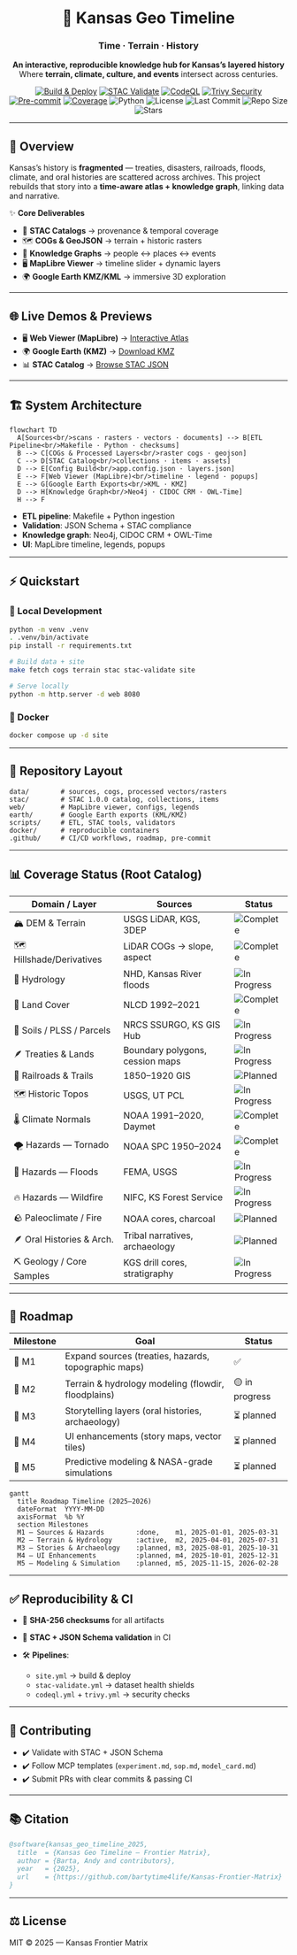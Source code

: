 <div align="center">

# 🌾 Kansas Geo Timeline

### **Time · Terrain · History**

**An interactive, reproducible knowledge hub for Kansas’s layered history**
Where **terrain, climate, culture, and events** intersect across centuries.

[![Build & Deploy](https://github.com/bartytime4life/Kansas-Frontier-Matrix/actions/workflows/site.yml/badge.svg)](https://github.com/bartytime4life/Kansas-Frontier-Matrix/actions/workflows/site.yml)
[![STAC Validate](https://github.com/bartytime4life/Kansas-Frontier-Matrix/actions/workflows/stac-validate.yml/badge.svg)](https://github.com/bartytime4life/Kansas-Frontier-Matrix/actions/workflows/stac-validate.yml)
[![CodeQL](https://github.com/bartytime4life/Kansas-Frontier-Matrix/actions/workflows/codeql.yml/badge.svg)](https://github.com/bartytime4life/Kansas-Frontier-Matrix/actions/workflows/codeql.yml)
[![Trivy Security](https://github.com/bartytime4life/Kansas-Frontier-Matrix/actions/workflows/trivy.yml/badge.svg)](https://github.com/bartytime4life/Kansas-Frontier-Matrix/actions/workflows/trivy.yml)
[![Pre-commit](https://img.shields.io/badge/pre--commit-enabled-brightgreen?logo=pre-commit)](.pre-commit-config.yaml)
[![Coverage](https://img.shields.io/badge/coverage-stac%20catalog-blueviolet)](stac/)
![Python](https://img.shields.io/badge/python-3.10%2B-blue.svg?logo=python)
![License](https://img.shields.io/github/license/bartytime4life/Kansas-Frontier-Matrix)
![Last Commit](https://img.shields.io/github/last-commit/bartytime4life/Kansas-Frontier-Matrix)
![Repo Size](https://img.shields.io/github/repo-size/bartytime4life/Kansas-Frontier-Matrix)
![Stars](https://img.shields.io/github/stars/bartytime4life/Kansas-Frontier-Matrix?style=social)

</div>

---

## 🚀 Overview

Kansas’s history is **fragmented** — treaties, disasters, railroads, floods, climate, and oral histories are scattered across archives.
This project rebuilds that story into a **time-aware atlas + knowledge graph**, linking data and narrative.

✨ **Core Deliverables**

* 📂 **STAC Catalogs** → provenance & temporal coverage
* 🗺️ **COGs & GeoJSON** → terrain + historic rasters
* 🧩 **Knowledge Graphs** → people ↔ places ↔ events
* 🖥️ **MapLibre Viewer** → timeline slider + dynamic layers
* 🌍 **Google Earth KMZ/KML** → immersive 3D exploration

---

## 🌐 Live Demos & Previews

* 🖥️ **Web Viewer (MapLibre)** → [Interactive Atlas](https://bartytime4life.github.io/Kansas-Frontier-Matrix/web/)
* 🌍 **Google Earth (KMZ)** → [Download KMZ](https://github.com/bartytime4life/Kansas-Frontier-Matrix/releases/latest)
* 📊 **STAC Catalog** → [Browse STAC JSON](https://bartytime4life.github.io/Kansas-Frontier-Matrix/stac/)

---

## 🏗 System Architecture

```mermaid
flowchart TD
  A[Sources<br/>scans · rasters · vectors · documents] --> B[ETL Pipeline<br/>Makefile · Python · checksums]
  B --> C[COGs & Processed Layers<br/>raster cogs · geojson]
  C --> D[STAC Catalog<br/>collections · items · assets]
  D --> E[Config Build<br/>app.config.json · layers.json]
  E --> F[Web Viewer (MapLibre)<br/>timeline · legend · popups]
  E --> G[Google Earth Exports<br/>KML · KMZ]
  D --> H[Knowledge Graph<br/>Neo4j · CIDOC CRM · OWL-Time]
  H --> F
```

<!-- END OF MERMAID -->

* **ETL pipeline**: Makefile + Python ingestion
* **Validation**: JSON Schema + STAC compliance
* **Knowledge graph**: Neo4j, CIDOC CRM + OWL-Time
* **UI**: MapLibre timeline, legends, popups

---

## ⚡ Quickstart

### 🐍 Local Development

```bash
python -m venv .venv
. .venv/bin/activate
pip install -r requirements.txt

# Build data + site
make fetch cogs terrain stac stac-validate site

# Serve locally
python -m http.server -d web 8080
```

### 🐳 Docker

```bash
docker compose up -d site
```

---

## 📂 Repository Layout

```
data/        # sources, cogs, processed vectors/rasters
stac/        # STAC 1.0.0 catalog, collections, items
web/         # MapLibre viewer, configs, legends
earth/       # Google Earth exports (KML/KMZ)
scripts/     # ETL, STAC tools, validators
docker/      # reproducible containers
.github/     # CI/CD workflows, roadmap, pre-commit
```

---

## 📊 Coverage Status (Root Catalog)

| Domain / Layer            | Sources                         | Status                                                                  |
| ------------------------- | ------------------------------- | ----------------------------------------------------------------------- |
| 🏔 DEM & Terrain          | USGS LiDAR, KGS, 3DEP           | ![Complete](https://img.shields.io/badge/status-complete-brightgreen)   |
| 🗺 Hillshade/Derivatives  | LiDAR COGs → slope, aspect      | ![Complete](https://img.shields.io/badge/status-complete-brightgreen)   |
| 🌊 Hydrology              | NHD, Kansas River floods        | ![In Progress](https://img.shields.io/badge/status-in--progress-yellow) |
| 🌱 Land Cover             | NLCD 1992–2021                  | ![Complete](https://img.shields.io/badge/status-complete-brightgreen)   |
| 🧭 Soils / PLSS / Parcels | NRCS SSURGO, KS GIS Hub         | ![In Progress](https://img.shields.io/badge/status-in--progress-yellow) |
| 🪶 Treaties & Lands       | Boundary polygons, cession maps | ![In Progress](https://img.shields.io/badge/status-in--progress-yellow) |
| 🚂 Railroads & Trails     | 1850–1920 GIS                   | ![Planned](https://img.shields.io/badge/status-planned-lightgrey)       |
| 🗺 Historic Topos         | USGS, UT PCL                    | ![In Progress](https://img.shields.io/badge/status-in--progress-yellow) |
| 🌡 Climate Normals        | NOAA 1991–2020, Daymet          | ![Complete](https://img.shields.io/badge/status-complete-brightgreen)   |
| 🌪 Hazards — Tornado      | NOAA SPC 1950–2024              | ![Complete](https://img.shields.io/badge/status-complete-brightgreen)   |
| 🌊 Hazards — Floods       | FEMA, USGS                      | ![In Progress](https://img.shields.io/badge/status-in--progress-yellow) |
| 🔥 Hazards — Wildfire     | NIFC, KS Forest Service         | ![In Progress](https://img.shields.io/badge/status-in--progress-yellow) |
| 🪨 Paleoclimate / Fire    | NOAA cores, charcoal            | ![Planned](https://img.shields.io/badge/status-planned-lightgrey)       |
| 🪶 Oral Histories & Arch. | Tribal narratives, archaeology  | ![Planned](https://img.shields.io/badge/status-planned-lightgrey)       |
| ⛏ Geology / Core Samples  | KGS drill cores, stratigraphy   | ![In Progress](https://img.shields.io/badge/status-in--progress-yellow) |

---

## 🎯 Roadmap

| Milestone | Goal                                                 | Status         |
| --------- | ---------------------------------------------------- | -------------- |
| 📌 M1     | Expand sources (treaties, hazards, topographic maps) | ✅              |
| 📌 M2     | Terrain & hydrology modeling (flowdir, floodplains)  | 🟡 in progress |
| 📌 M3     | Storytelling layers (oral histories, archaeology)    | ⏳ planned      |
| 📌 M4     | UI enhancements (story maps, vector tiles)           | ⏳ planned      |
| 📌 M5     | Predictive modeling & NASA-grade simulations         | ⏳ planned      |

```mermaid
gantt
  title Roadmap Timeline (2025–2026)
  dateFormat  YYYY-MM-DD
  axisFormat  %b %Y
  section Milestones
  M1 — Sources & Hazards        :done,    m1, 2025-01-01, 2025-03-31
  M2 — Terrain & Hydrology      :active,  m2, 2025-04-01, 2025-07-31
  M3 — Stories & Archaeology    :planned, m3, 2025-08-01, 2025-10-31
  M4 — UI Enhancements          :planned, m4, 2025-10-01, 2025-12-31
  M5 — Modeling & Simulation    :planned, m5, 2025-11-15, 2026-02-28
```

---

## ✅ Reproducibility & CI

* 🔐 **SHA-256 checksums** for all artifacts
* 📏 **STAC + JSON Schema validation** in CI
* 🛠 **Pipelines**:

  * `site.yml` → build & deploy
  * `stac-validate.yml` → dataset health shields
  * `codeql.yml` + `trivy.yml` → security checks

---

## 🤝 Contributing

* ✔️ Validate with STAC + JSON Schema
* ✔️ Follow MCP templates (`experiment.md`, `sop.md`, `model_card.md`)
* ✔️ Submit PRs with clear commits & passing CI

---

## 📚 Citation

```bibtex
@software{kansas_geo_timeline_2025,
  title  = {Kansas Geo Timeline — Frontier Matrix},
  author = {Barta, Andy and contributors},
  year   = {2025},
  url    = {https://github.com/bartytime4life/Kansas-Frontier-Matrix}
}
```

---

## ⚖️ License

MIT © 2025 — Kansas Frontier Matrix
